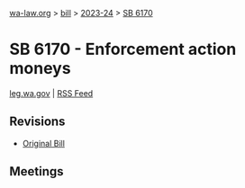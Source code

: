 [wa-law.org](/) > [bill](/bill/) > [2023-24](/bill/2023-24/) > [SB 6170](/bill/2023-24/sb/6170/)

# SB 6170 - Enforcement action moneys
[leg.wa.gov](https://app.leg.wa.gov/billsummary?BillNumber=6170&Year=2023&Initiative=false) | [RSS Feed](./rss.xml)

## Revisions
* [Original Bill](1/)

## Meetings